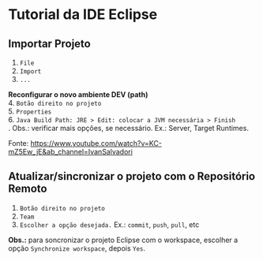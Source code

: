 # Tutorial da IDE Eclipse

## Importar Projeto
1. `File`
2. `Import`
3. `...`

**Reconfigurar o novo ambiente DEV (path)**  
4. `Botão direito no projeto`  
5. `Properties`  
6. `Java Build Path: JRE > Edit: colocar a JVM necessária > Finish`  
. Obs.: verificar mais opções, se necessário. Ex.: Server, Target Runtimes.

Fonte: https://www.youtube.com/watch?v=KC-mZ5Ew_jE&ab_channel=IvanSalvadori


## Atualizar/sincronizar o projeto com o Repositório Remoto
1. `Botão direito no projeto`
2. `Team`
3. `Escolher a opção desejada.` Ex.: `commit`, `push`, `pull`, etc  

**Obs.:** para soncronizar o projeto Eclipse com o workspace, escolher a opção `Synchronize workspace`, depois
`Yes`.
